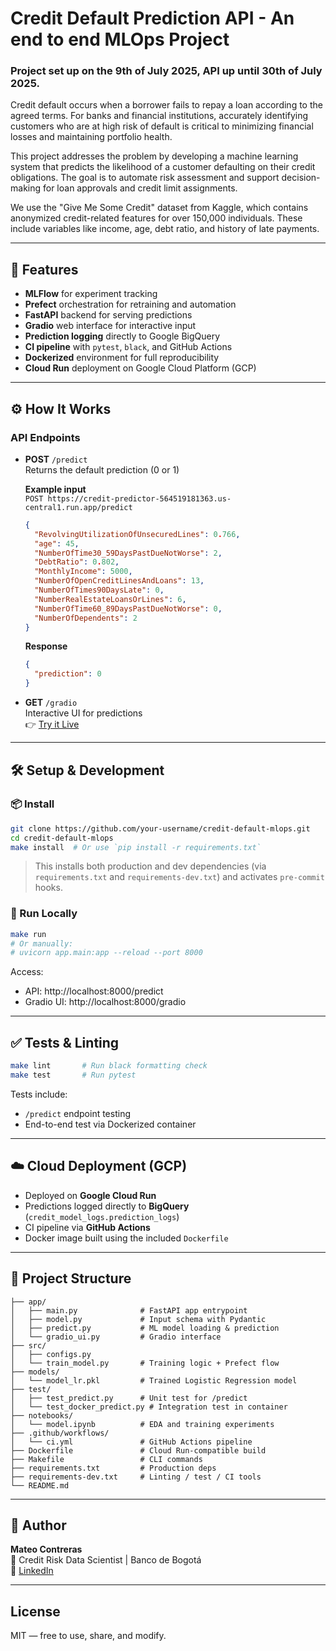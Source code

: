 # Credit Default Prediction API - An end to end MLOps Project
### Project set up on the 9th of July 2025, API up until 30th of July 2025.
Credit default occurs when a borrower fails to repay a loan according to the agreed terms. For banks and financial institutions, accurately identifying customers who are at high risk of default is critical to minimizing financial losses and maintaining portfolio health.

This project addresses the problem by developing a machine learning system that predicts the likelihood of a customer defaulting on their credit obligations. The goal is to automate risk assessment and support decision-making for loan approvals and credit limit assignments.

We use the "Give Me Some Credit" dataset from Kaggle, which contains anonymized credit-related features for over 150,000 individuals. These include variables like income, age, debt ratio, and history of late payments.

---

## 🚀 Features

- **MLFlow** for experiment tracking
- **Prefect** orchestration for retraining and automation
- **FastAPI** backend for serving predictions
- **Gradio** web interface for interactive input
- **Prediction logging** directly to Google BigQuery
- **CI pipeline** with `pytest`, `black`, and GitHub Actions
- **Dockerized** environment for full reproducibility
- **Cloud Run** deployment on Google Cloud Platform (GCP)

---

## ⚙️ How It Works

###  API Endpoints

- **POST** `/predict`  
  Returns the default prediction (0 or 1)

  **Example input**  
  `POST https://credit-predictor-564519181363.us-central1.run.app/predict`
  ```json
  {
    "RevolvingUtilizationOfUnsecuredLines": 0.766,
    "age": 45,
    "NumberOfTime30_59DaysPastDueNotWorse": 2,
    "DebtRatio": 0.802,
    "MonthlyIncome": 5000,
    "NumberOfOpenCreditLinesAndLoans": 13,
    "NumberOfTimes90DaysLate": 0,
    "NumberRealEstateLoansOrLines": 6,
    "NumberOfTime60_89DaysPastDueNotWorse": 0,
    "NumberOfDependents": 2
  }
  ```

  **Response**
  ```json
  {
    "prediction": 0
  }
  ```

- **GET** `/gradio`  
  Interactive UI for predictions  
  👉 [Try it Live](https://credit-predictor-564519181363.us-central1.run.app/gradio/)

---

## 🛠️ Setup & Development

### 📦 Install

```bash
git clone https://github.com/your-username/credit-default-mlops.git
cd credit-default-mlops
make install  # Or use `pip install -r requirements.txt`
```
> This installs both production and dev dependencies (via `requirements.txt` and `requirements-dev.txt`) and activates `pre-commit` hooks.

### 🚀 Run Locally

```bash
make run
# Or manually:
# uvicorn app.main:app --reload --port 8000
```

Access:
- API: http://localhost:8000/predict
- Gradio UI: http://localhost:8000/gradio

---

## ✅ Tests & Linting

```bash
make lint       # Run black formatting check
make test       # Run pytest
```

Tests include:
- `/predict` endpoint testing
- End-to-end test via Dockerized container
---

## ☁️ Cloud Deployment (GCP)

- Deployed on **Google Cloud Run**
- Predictions logged directly to **BigQuery** (`credit_model_logs.prediction_logs`)
- CI pipeline via **GitHub Actions**
- Docker image built using the included `Dockerfile`

---

## 📁 Project Structure

```
├── app/
│   ├── main.py              # FastAPI app entrypoint
│   ├── model.py             # Input schema with Pydantic
│   ├── predict.py           # ML model loading & prediction
│   └── gradio_ui.py         # Gradio interface
├── src/
│   ├── configs.py           
│   └── train_model.py       # Training logic + Prefect flow
├── models/
│   └── model_lr.pkl         # Trained Logistic Regression model
├── test/
│   ├── test_predict.py      # Unit test for /predict
│   └── test_docker_predict.py # Integration test in container
├── notebooks/
│   └── model.ipynb          # EDA and training experiments
├── .github/workflows/
│   └── ci.yml               # GitHub Actions pipeline
├── Dockerfile               # Cloud Run-compatible build
├── Makefile                 # CLI commands
├── requirements.txt         # Production deps
├── requirements-dev.txt     # Linting / test / CI tools
└── README.md
```

---

## 👤 Author

**Mateo Contreras**  
💼 Credit Risk Data Scientist | Banco de Bogotá  
🔗 [LinkedIn](https://www.linkedin.com/in/mateocontreras/)

---

## License

MIT — free to use, share, and modify.
